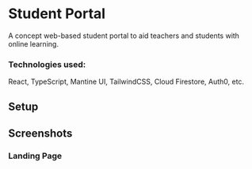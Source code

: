 # Student Portal

A concept web-based student portal to aid teachers and students with online learning.

### Technologies used:
React, TypeScript, Mantine UI, TailwindCSS, Cloud Firestore, Auth0, etc.

## Setup

## Screenshots

### Landing Page
